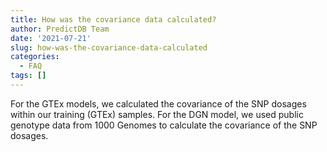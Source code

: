 ```yaml
---
title: How was the covariance data calculated?
author: PredictDB Team
date: '2021-07-21'
slug: how-was-the-covariance-data-calculated
categories:
  - FAQ
tags: []
---
```

For the GTEx models, we calculated the covariance of the SNP dosages within our training (GTEx) samples. For the DGN model, we used public genotype data from 1000 Genomes to calculate the covariance of the SNP dosages.
